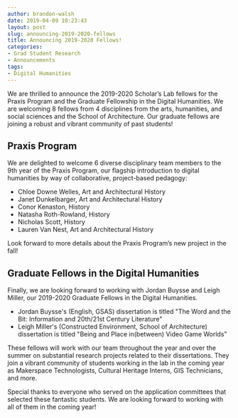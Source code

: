 ```yaml
---
author: brandon-walsh
date: 2019-04-09 10:23:43
layout: post
slug: announcing-2019-2020-fellows
title: Announcing 2019-2020 Fellows!
categories:
- Grad Student Research
- Announcements
tags:
- Digital Humanities
---
```

We are thrilled to announce the 2019-2020 Scholar’s Lab fellows for the Praxis Program and the Graduate Fellowship in the Digital Humanities. We are welcoming 8 fellows from 4 disciplines from the arts, humanities, and social sciences and the School of Architecture. Our graduate fellows are joining a robust and vibrant community of past students!

## Praxis Program

We are delighted to welcome 6 diverse disciplinary team members to the 9th year of the Praxis Program, our flagship introduction to digital humanities by way of collaborative, project-based pedagogy:

*	Chloe Downe Welles, Art and Architectural History
*	Janet Dunkelbarger, Art and Architectural History
*	Conor Kenaston, History
*	Natasha Roth-Rowland, History
*	Nicholas Scott, History
*	Lauren Van Nest, Art and Architectural History

Look forward to more details about the Praxis Program’s new project in the fall!

## Graduate Fellows in the Digital Humanities

Finally, we are looking forward to working with Jordan Buysse and Leigh Miller, our 2019-2020 Graduate Fellows in the Digital Humanities.

*	Jordan Buysse's (English, GSAS) dissertation is titled "The Word and the Bit: Information and 20th/21st Century Literature"
*	Leigh Miller's (Constructed Environment, School of Architecture) dissertation is titled "Being and Place in(between) Video Game Worlds"

These fellows will work with our team throughout the year and over the summer on substantial research projects related to their dissertations. They join a vibrant community of students working in the lab in the coming year as Makerspace Technologists, Cultural Heritage Interns, GIS Technicians, and more.

Special thanks to everyone who served on the application committees that selected these fantastic students. We are looking forward to working with all of them in the coming year!


